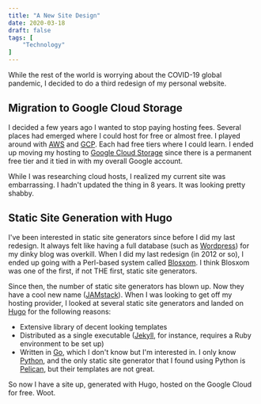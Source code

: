 ```yaml
---
title: "A New Site Design"
date: 2020-03-18
draft: false
tags: [
    "Technology"
]
---
```

While the rest of the world is worrying about the COVID-19 global pandemic,
I decided to do a third redesign of my personal website.
<!--more-->

## Migration to Google Cloud Storage

I decided a few years ago I wanted to stop paying hosting fees.  Several places
had emerged where I could host for free or almost free.  I played around with
[AWS](https://aws.amazon.com/) and [GCP](https://cloud.google.com/).  Each
had free tiers where I could learn.  I ended up moving my hosting to
[Google Cloud Storage](https://cloud.google.com/storage) since there is a
permanent free tier and it tied in with my overall Google account.

While I was researching cloud hosts, I realized my current site was embarrassing.
I hadn't updated the thing in 8 years.  It was looking pretty shabby.

## Static Site Generation with Hugo

I've been interested in static site generators since before I did my last
redesign.  It always felt like having a full database (such as 
[Wordpress](https://wordpress.com/)) for my dinky blog was overkill.  When I did
my last redesign (in 2012 or so), I ended up going with a Perl-based system
called [Blosxom](http://blosxom.sourceforge.net/).  I think Blosxom was one of
the first, if not THE first, static site generators.

Since then, the number of static site generators has blown up.  Now 
they have a cool new name ([JAMstack](https://jamstack.org/)).  When I was
looking to get off my hosting provider, I looked at several static site
generators and landed on [Hugo](https://gohugo.io/) for the following reasons:
  - Extensive library of decent looking templates
  - Distributed as a single executable ([Jekyll](https://jekyllrb.com/),
    for instance, requires a Ruby environment to be set up)
  - Written in [Go](https://golang.org/), which I don't know but I'm interested
    in.  I only know [Python](https://www.python.org/), and the only static
    site generator that I found using Python is
    [Pelican](https://blog.getpelican.com/), but their templates are not great.

So now I have a site up, generated with Hugo, hosted on the Google Cloud for
free.  Woot.
